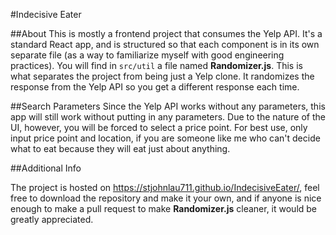 #Indecisive Eater

##About
This is mostly a frontend project that consumes the Yelp API. It's a standard React app, and is structured so that each component is in its own separate
file (as a way to familiarize myself with good engineering practices). You will find in `src/util` a file named __Randomizer.js__. This is what separates the project from being just a Yelp clone. It randomizes the response from the Yelp API so you get a different response each time. 

##Search Parameters
Since the Yelp API works without any parameters, this app will still work without putting in any parameters. Due to the nature of the UI, however, you will be forced to select a price point. For best use, only input price point and location, if you are someone like me who can't decide what to eat because they will eat just about anything.

##Additional Info

The project is hosted on https://stjohnlau711.github.io/IndecisiveEater/, feel free to download the repository and make it your own, and if anyone is nice enough to make a pull request to make __Randomizer.js__ cleaner, it would be greatly appreciated.
